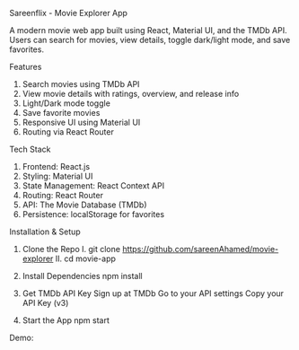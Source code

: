 Sareenflix - Movie Explorer App

A modern movie web app built using React, Material UI, and the TMDb API. Users can search for movies, view details, toggle dark/light mode, and save favorites.


Features
1. Search movies using TMDb API
2. View movie details with ratings, overview, and release info
3. Light/Dark mode toggle
4. Save favorite movies
5. Responsive UI using Material UI
6. Routing via React Router


Tech Stack
1. Frontend: React.js
2. Styling: Material UI
3. State Management: React Context API
4. Routing: React Router
5. API: The Movie Database (TMDb)
6. Persistence: localStorage for favorites


Installation & Setup

1. Clone the Repo
	I. git clone https://github.com/sareenAhamed/movie-explorer
	II. cd movie-app

3. Install Dependencies
	npm install

4. Get TMDb API Key
	Sign up at TMDb
	Go to your API settings
	Copy your API Key (v3)

5. Start the App
	npm start

Demo: 
